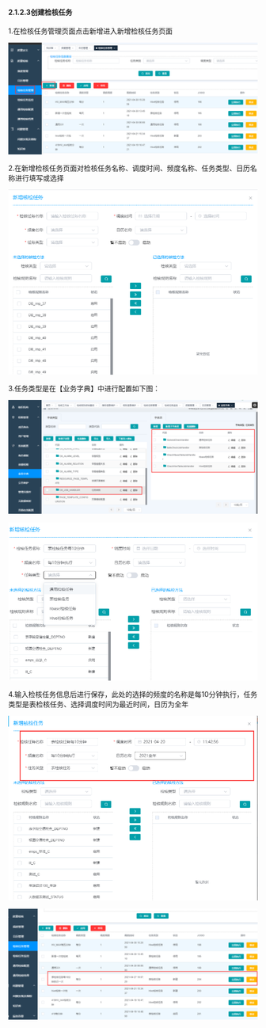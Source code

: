 #### 2.1.2.3创建检核任务

 1.在检核任务管理页面点击新增进入新增检核任务页面

![image-20210426190337138](3.1.2.3%E5%88%9B%E5%BB%BA%E6%A3%80%E6%A0%B8%E4%BB%BB%E5%8A%A1.assets/image-20210426190337138.png)

2.在新增检核任务页面对检核任务名称、调度时间、频度名称、任务类型、日历名称进行填写或选择

![image-20210420112652467](3.1.2.3%E5%88%9B%E5%BB%BA%E6%A3%80%E6%A0%B8%E4%BB%BB%E5%8A%A1.assets/image-20210420112652467.png)

3.任务类型是在【业务字典】中进行配置如下图：

![image-20210420113635934](3.1.2.3%E5%88%9B%E5%BB%BA%E6%A3%80%E6%A0%B8%E4%BB%BB%E5%8A%A1.assets/image-20210420113635934.png)

![image-20210420113054949](3.1.2.3%E5%88%9B%E5%BB%BA%E6%A3%80%E6%A0%B8%E4%BB%BB%E5%8A%A1.assets/image-20210420113054949.png)

4.输入检核任务信息后进行保存，此处的选择的频度的名称是每10分钟执行，任务类型是表检核任务、选择调度时间为最近时间，日历为全年

![image-20210420114121740](3.1.2.3%E5%88%9B%E5%BB%BA%E6%A3%80%E6%A0%B8%E4%BB%BB%E5%8A%A1.assets/image-20210420114121740.png)

![image-20210426190608628](3.1.2.3%E5%88%9B%E5%BB%BA%E6%A3%80%E6%A0%B8%E4%BB%BB%E5%8A%A1.assets/image-20210426190608628.png)